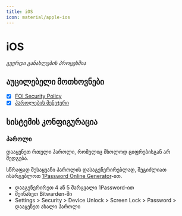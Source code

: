 ```yaml
---
title: iOS
icon: material/apple-ios
---
```


# iOS

_გვერდი განახლების პროცესშია_

## აუცილებელი მოთხოვნები

- [x] [FOI Security Policy](/policies/#ios)
- [x] [პაროლების მენეჯერი](/solutions/passwords)

## სისტემის კონფიგურაცია

### პაროლი

დააყენეთ რთული პაროლი, რომელიც მხოლოდ ციფრებისგან არ შედგება.

სწრაფად შესაყვანი პაროლის დასაგენერირებლად, შეგიძლიათ ისარგებლოთ [1Password Online Generator](https://1password.com/password-generator/)-ით.

- დააგენერირეთ 4 ან 5 მარცვალი 1Password-ით
- შეინახეთ Bitwarden-ში
- Settings > Security > Device Unlock > Screen Lock > Password > დააყენეთ ახალი პაროლი

